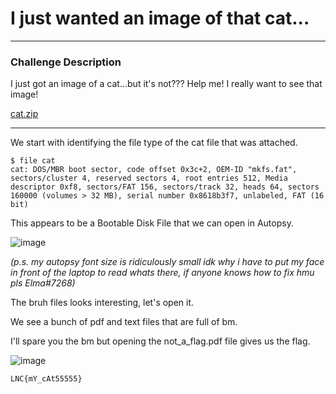# I just wanted an image of that cat...
---

### Challenge Description

I just got an image of a cat...but it's not??? Help me! I really want to see that image!

[cat.zip](https://github.com/caprinux/LagNCrash/files/6134381/cat.zip)

---

We start with identifying the file type of the cat file that was attached.

```
$ file cat 
cat: DOS/MBR boot sector, code offset 0x3c+2, OEM-ID "mkfs.fat", sectors/cluster 4, reserved sectors 4, root entries 512, Media descriptor 0xf8, sectors/FAT 156, sectors/track 32, heads 64, sectors 160000 (volumes > 32 MB), serial number 0x8618b3f7, unlabeled, FAT (16 bit)
```

This appears to be a Bootable Disk File that we can open in Autopsy.

![image](https://user-images.githubusercontent.com/76640319/111024095-ce964180-8417-11eb-9b7b-bde2f240ce95.png)

_(p.s. my autopsy font size is ridiculously small idk why i have to put my face in front of the laptop to read whats there, if anyone knows how to fix hmu pls Elma#7268)_

The bruh files looks interesting, let's open it.

We see a bunch of pdf and text files that are full of bm.

I'll spare you the bm but opening the not_a_flag.pdf file gives us the flag.

![image](https://user-images.githubusercontent.com/76640319/111024205-511f0100-8418-11eb-9699-ff5a3a579a77.png)

```
LNC{mY_cAt55555}
```
